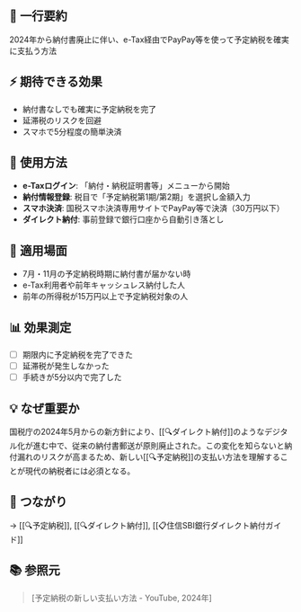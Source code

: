 ## 📝 一行要約
2024年から納付書廃止に伴い、e-Tax経由でPayPay等を使って予定納税を確実に支払う方法

## ⚡ 期待できる効果
- 納付書なしでも確実に予定納税を完了
- 延滞税のリスクを回避
- スマホで5分程度の簡単決済

## 🎯 使用方法
- **e-Taxログイン**: 「納付・納税証明書等」メニューから開始
- **納付情報登録**: 税目で「予定納税第1期/第2期」を選択し金額入力
- **スマホ決済**: 国税スマホ決済専用サイトでPayPay等で決済（30万円以下）
- **ダイレクト納付**: 事前登録で銀行口座から自動引き落とし

## 📍 適用場面
- 7月・11月の予定納税時期に納付書が届かない時
- e-Tax利用者や前年キャッシュレス納付した人
- 前年の所得税が15万円以上で予定納税対象の人

## 📊 効果測定
- [ ] 期限内に予定納税を完了できた
- [ ] 延滞税が発生しなかった
- [ ] 手続きが5分以内で完了した

## 💡 なぜ重要か
国税庁の2024年5月からの新方針により、[[🔍ダイレクト納付]]のようなデジタル化が進む中で、従来の納付書郵送が原則廃止された。この変化を知らないと納付漏れのリスクが高まるため、新しい[[🔍予定納税]]の支払い方法を理解することが現代の納税者には必須となる。

## 🔗 つながり
→ [[🔍予定納税]], [[🔍ダイレクト納付]], [[📋住信SBI銀行ダイレクト納付ガイド]]

## 📚 参照元
> [予定納税の新しい支払い方法 - YouTube, 2024年]